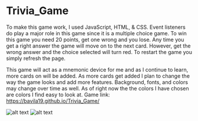 # Trivia_Game

To make this game work, I used JavaScript, HTML, & CSS. Event listeners do play a major role in this game since it is a multiple choice game. To win this game you need 20 points, get one wrong and you lose. Any time you get a right answer the game will move on to the next card. However, get the wrong answer and the choice selected will turn red. To restart the game you simply refresh the page. 


This game will act as a mnemonic device for me and as I continue to learn, more cards on will be added. As more cards get added I plan to change the way the game looks and add more features. Background, fonts, and colors may change over time as well. As of right now the the colors I have chosen are colors I find easy to look at.
Game link: https://bavila19.github.io/Trivia_Game/

![alt text](https://imgur.com/Wq9poJe)
![alt text](https://imgur.com/CGYOIVR)
